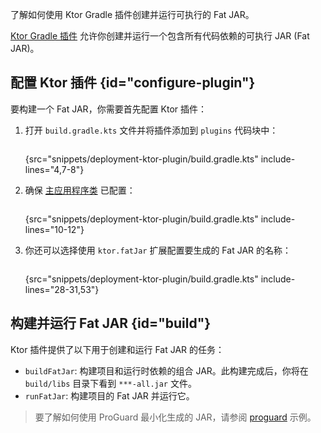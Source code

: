 [//]: # (title: 使用 Ktor Gradle 插件创建 Fat JAR)

<tldr>
<var name="example_name" value="deployment-ktor-plugin"/>
<include from="lib.topic" element-id="download_example"/>
</tldr>

<link-summary>了解如何使用 Ktor Gradle 插件创建并运行可执行的 Fat JAR。</link-summary>

[Ktor Gradle 插件](https://github.com/ktorio/ktor-build-plugins) 允许你创建并运行一个包含所有代码依赖的可执行 JAR (Fat JAR)。

## 配置 Ktor 插件 {id="configure-plugin"}
要构建一个 Fat JAR，你需要首先配置 Ktor 插件：
1. 打开 `build.gradle.kts` 文件并将插件添加到 `plugins` 代码块中：
   ```kotlin
   ```
   {src="snippets/deployment-ktor-plugin/build.gradle.kts" include-lines="4,7-8"}

2. 确保 [主应用程序类](server-dependencies.topic#create-entry-point) 已配置：
   ```kotlin
   ```
   {src="snippets/deployment-ktor-plugin/build.gradle.kts" include-lines="10-12"}

3. 你还可以选择使用 `ktor.fatJar` 扩展配置要生成的 Fat JAR 的名称：
   ```kotlin
   ```
   {src="snippets/deployment-ktor-plugin/build.gradle.kts" include-lines="28-31,53"}

## 构建并运行 Fat JAR {id="build"}

Ktor 插件提供了以下用于创建和运行 Fat JAR 的任务：
- `buildFatJar`: 构建项目和运行时依赖的组合 JAR。此构建完成后，你将在 `build/libs` 目录下看到 `***-all.jar` 文件。
- `runFatJar`: 构建项目的 Fat JAR 并运行它。

> 要了解如何使用 ProGuard 最小化生成的 JAR，请参阅 [proguard](https://github.com/ktorio/ktor-documentation/tree/%ktor_version%/codeSnippets/snippets/proguard) 示例。